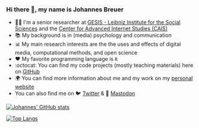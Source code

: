 ### Hi there 👋, my name is Johannes Breuer

- 👨‍💻 I'm a senior researcher at [GESIS - Leibniz Institute for the Social Sciences](https://www.gesis.org/en/home) and the [Center for Advanced Internet Studies (CAIS)](https://www.cais-research.de/)
- 📚 My background is in (media) psychology and communication
- 📊 My main research interests are the the uses and effects of digital media, computational methods, and open science
- ❤️ My favorite programming language is `R`
- :octocat: You can find my code projects (mostly teaching materials) here on [GitHub](https://github.com/jobreu?tab=repositories)
- 🌍 You can find more information about me and my work on my [personal website](https://www.johannesbreuer.com/)
- You can also find me on 🐦 [Twitter](https://twitter.com/MattEagle09) & 🐘 [Mastodon](https://fediscience.org/@JohannesBreuer)

[![Johannes' GitHub stats](https://github-readme-stats.vercel.app/api?username=jobreu&theme=tokyonight&show_icons=true)](https://github.com/jobreu/github-readme-stats)

[![Top Langs](https://github-readme-stats.vercel.app/api/top-langs/?username=jobreu&layout=compact&theme=tokyonight)](https://github.com/jobreu/github-readme-stats)
